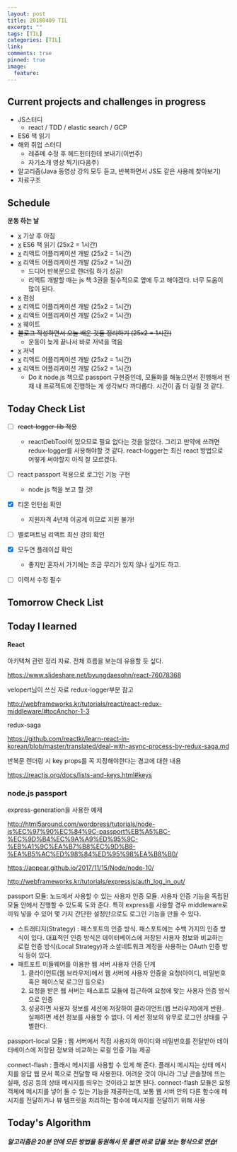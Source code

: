 ```yaml
---
layout: post
title: 20180409 TIL
excerpt: ""
tags: [TIL]
categories: [TIL]
link:
comments: true
pinned: true
image:
  feature:
---
```


## Current projects and challenges in progress

- JS스터디
  - react / TDD / elastic search / GCP 
- ES6 책 읽기
- 해외 취업 스터디
  - 레쥬메 수정 후 헤드헌터한테 보내기(이번주)
  - 자기소개 영상 찍기(다음주)
- 알고리즘(Java 동영상 강의 모두 듣고, 반복하면서 JS도 같은 사용례 찾아보기)
- 자료구조

## Schedule

**운동 하는 날**

- [x](8:00~9:00) 기상 후 아침 
- [x](9:00~10:00) ES6 책 읽기  (25x2 = 1시간)
- [x](10:00~11:00) 리액트 어플리케이션 개발 (25x2 = 1시간)
- [x](11:00~12:00) 리액트 어플리케이션 개발 (25x2 = 1시간)
  - 드디어 반복문으로 렌더링 하기 성공!
  - 리액트 개발할 때는 js 책 3권을 필수적으로 옆에 두고 해야겠다. 너무 도움이 많이 된다.
- [x](12:00~13:00) 점심 
- [x](13:00~14:00) 리액트 어플리케이션 개발 (25x2 = 1시간)
- [x](14:00~15:00) 리액트 어플리케이션 개발 (25x2 = 1시간)
- [x](15:00~17:00) 웨이트
- [ ](17:00~18:00) ~~블로그 작성하면서 오늘 배운 것들 정리하기 (25x2 = 1시간)~~ 
  - 운동이 늦게 끝나서 바로 저녁을 먹음
- [x](18:00~19:20) 저녁 
- [x](19:00~20:00) 리액트 어플리케이션 개발 (25x2 = 1시간)
- [x](20:00~21:00) 리액트 어플리케이션 개발 (25x2 = 1시간)
  * Do it node.js 책으로 passport 구현중인데, 모듈화를 해놓으면서 진행해서 현재 내 프로젝트에 진행하는 게 생각보다 까다롭다. 시간이 좀 더 걸릴 것 같다.

## Today Check List

- [ ] ~~react-logger-lib 적용~~
  - reactDebTool이 있으므로 필요 없다는 것을 알았다. 그리고 만약에 쓰려면 redux-logger를 사용해야할 것 같다. react-logger는 최신 react 방법으로 어떻게 써야할지 아직 잘 모르겠다.


- [ ] react passport 적용으로 로그인 기능 구현
  - node.js 책을 보고 할 것!


- [x] 티몬 인턴쉽 확인
  * 지원자격 4년제 이공계 이므로 지원 불가!
- [ ] 벨로퍼트님 리액트 최신 강의 확인
- [x] 모두연 플레이샵 확인
  * 좋지만 혼자서 가기에는 조금 무리가 있지 않나 싶기도 하고.
- [ ] 이력서 수정 필수

## Tomorrow Check List



## Today I learned

#### React

아키텍쳐 관련 정리 자료. 전체 흐름을 보는데 유용할 듯 싶다.

https://www.slideshare.net/byungdaesohn/react-76078368

velopert님이 쓰신 자료 redux-logger부분 참고

http://webframeworks.kr/tutorials/react/react-redux-middleware/#tocAnchor-1-3

redux-saga

https://github.com/reactkr/learn-react-in-korean/blob/master/translated/deal-with-async-process-by-redux-saga.md



반복문 렌더링 시 key props를 꼭 지정해야한다는 경고에 대한 내용

https://reactjs.org/docs/lists-and-keys.html#keys



### node.js passport

express-generation을 사용한 예제

http://html5around.com/wordpress/tutorials/node-js%EC%97%90%EC%84%9C-passport%EB%A5%BC-%EC%9D%B4%EC%9A%A9%ED%95%9C-%EB%A1%9C%EA%B7%B8%EC%9D%B8-%EA%B5%AC%ED%98%84%ED%95%98%EA%B8%B0/



https://appear.github.io/2017/11/15/Node/node-10/



http://webframeworks.kr/tutorials/expressjs/auth_log_in_out/



passport 모듈: 노드에서 사용할 수 있는 사용자 인증 모듈. 사용자 인증 기능을 독립된 모듈 안에서 진행할 수 있도록 도와 준다. 특히 express를 사용할 경우 middleware로 끼워 넣을 수 있어 몇 가지 간단한 설정만으로도 로그인 기능을 만들 수 있다. 

* 스트래티지(Strategy) : 패스포트의 인증 방식. 패스포트에는 수백 가지의 인증 방식이 있다. 대표적인 인증 방식은 데이터베이스에 저장된 사용자 정보와 비교하는 로컬 인증 방식(Local Strategy)과 소셜네트워크 계정을 사용하는 OAuth 인증 방식 등이 있다.
* 패트포트 미들웨어를 이용한 웹 서버 사용자 인증 단계
  1. 클라이언트(웹 브라우저)에서 웹 서버에 사용자 인증을 요청(아이디, 비밀번호 혹은 페이스북 로그인 등으로)
  2. 요청을 받은 웹 서버는 패스포트 모듈에 접근하여 요청에 맞는 사용자 인증 방식으로 인증
  3. 성공하면 사용자 정보를 세션에 저장하여 클라이언트(웹 브라우저)에게 반환. 실패하면 세션 정보를 사용할 수 없다. 이 세션 정보의 유무로 로그인 상태를 구별한다.

passport-local 모듈 : 웹 서버에서 직접 사용자의 아이디와 비밀번호를 전달받아 데이터베이스에 저장된 정보와 비교하는 로컬 인증 기능 제공

connect-flash : 플래시 메시지를 사용할 수 있게 해 준다. 플래시 메시지는 상태 메시지를 응답 웹 문서 쪽으로 전달할 때 사용한다. 어려운 것이 아니라 그냥 콘솔창에 뜨는 실패, 성공 등의 상태 메시지를 띄우는 것이라고 보면 된다. connect-flash 모듈은 요청 객체에 메시지를 넣어 둘 수 있는 기능을 제공하는데, 보통 웹 서버 안의 다른 함수에 메시지를 전달하거나 뷰 템프릿을 처리하는 함수에 메시지를 전달하기 위해 사용





## Today's Algorithm

##### 알고리즘은 20분 안에 모든 방법을 동원해서 못 풀면 바로 답을 보는 형식으로 연습!